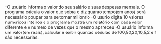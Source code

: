 -O usuário informa o valor do seu salário e suas despesas mensais. O programa calcula o valor que sobra e diz quanto tempo(em anos) será necessário poupar para se tornar milionrio
-O usurio digita 10 valores numericos inteiros e o programa mostra um relatório com cada valor diferente e o numero de vezes que o mesmo apareceu
-O usuário informa um valor(em reais), calcular e exibir quantas cédulas de 100,50,20,10,5,2 e 1 são necessárias.
